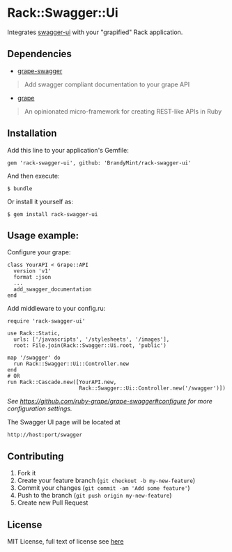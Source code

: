 Rack::Swagger::Ui
===============

Integrates [swagger-ui] with your "grapified" Rack application.

## Dependencies

* [grape-swagger]
> Add swagger compliant documentation to your grape API

* [grape]
> An opinionated micro-framework for creating REST-like APIs in Ruby

## Installation

Add this line to your application's Gemfile:

    gem 'rack-swagger-ui', github: 'BrandyMint/rack-swagger-ui'

And then execute:

    $ bundle

Or install it yourself as:

    $ gem install rack-swagger-ui

## Usage example:

Configure your grape:

    class YourAPI < Grape::API
      version 'v1'
      format :json
      ...
      add_swagger_documentation 
    end

Add middleware to your config.ru:

    require 'rack-swagger-ui'

    use Rack::Static,
      urls: ['/javascripts', '/stylesheets', '/images'],
      root: File.join(Rack::Swagger::Ui.root, 'public')

    map '/swagger' do
      run Rack::Swagger::Ui::Controller.new
    end
    # OR
    run Rack::Cascade.new([YourAPI.new,
                           Rack::Swagger::Ui::Controller.new('/swagger')])

*See https://github.com/ruby-grape/grape-swagger#configure for more configuration settings.*

The Swagger UI page will be located at

    http://host:port/swagger

## Contributing

1. Fork it
2. Create your feature branch (`git checkout -b my-new-feature`)
3. Commit your changes (`git commit -am 'Add some feature'`)
4. Push to the branch (`git push origin my-new-feature`)
5. Create new Pull Request

## License
MIT License, full text of license see [here][License]

[License]: https://github.com/adammartak/rack-swagger-ui/blob/master/LICENSE.txt "LICENSE"
[grape-swagger]: https://github.com/tim-vandecasteele/grape-swagger
[grape]: https://github.com/intridea/grape
[swagger-ui]: https://github.com/wordnik/swagger-ui/

